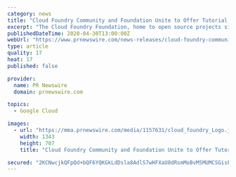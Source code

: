 ```yaml
---
category: news
title: "Cloud Foundry Community and Foundation Unite to Offer Tutorial Hub for New Users"
excerpt: "The Cloud Foundry Foundation, home to open source projects simplifying the developer experience, announced today it has launched a hub"
publishedDateTime: 2020-04-30T13:00:00Z
webUrl: "https://www.prnewswire.com/news-releases/cloud-foundry-community-and-foundation-unite-to-offer-tutorial-hub-for-new-users-301050067.html"
type: article
quality: 17
heat: 17
published: false

provider:
  name: PR Newswire
  domain: prnewswire.com

topics:
  - Google Cloud

images:
  - url: "https://mma.prnewswire.com/media/1157631/cloud_foundry_Logo.jpg?p=facebook"
    width: 1343
    height: 707
    title: "Cloud Foundry Community and Foundation Unite to Offer Tutorial Hub for New Users"

secured: "2KCNwcjkQFpQd+bQF6YQKGkLdDsla8AdlS7wHFXaU8dRsmMoBvM5MUMCSGisPn4rT9G//skSYWxW/hKH5cOzEPn6PmKk/OdZLXB4ZEgy8AYq1jTbNZGP9zPL17rQb6LG3VdYdl4DB8ErNGA4y6SUavv1c+U/+5lAeKp7/rmiPsTr+LKbGxurGzg1kpAOJ/WNs5wBByVm5ApujKcWuWod0qi4kj4d4G9LsOFvUUlwwsRc0aPuFT/mJlyQg/tCtEuE9IwGwUcEtz+G7jMsvWAHQZImj5y4xcgb8B7dS7MIyVUzwDF5HHZdZNNmcWnu4XCj;WDLkOhE0fF6hgGu+qUrhrA=="
---
```



